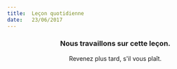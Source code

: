 ```yaml
---
title:  Leçon quotidienne
date:   23/06/2017
---
```


### <center>Nous travaillons sur cette leçon.</center>
<center>Revenez plus tard, s'il vous plaît.</center>